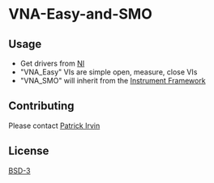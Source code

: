 # VNA-Easy-and-SMO

## Usage
- Get drivers from [NI](https://knowledge.ni.com/KnowledgeArticleDetails?id=kA03q000000x3XpCAI&l=en-US)
- "VNA_Easy" VIs are simple open, measure, close VIs
- "VNA_SMO" will inherit from the [Instrument Framework](https://github.com/levylabpitt/instrument-framework)

## Contributing

Please contact [Patrick Irvin](p.irvin@levylab.org)

## License

[BSD-3](https://opensource.org/licenses/BSD-3-Clause)
